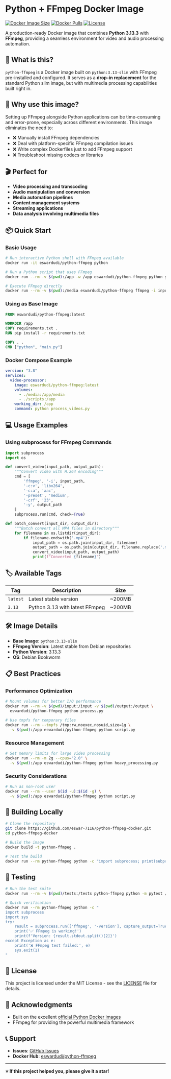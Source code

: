 # Python + FFmpeg Docker Image

[![Docker Image Size](https://img.shields.io/docker/image-size/eswardudi/python-ffmpeg/latest?logo=docker)](https://hub.docker.com/r/eswardudi/python-ffmpeg)
[![Docker Pulls](https://img.shields.io/docker/pulls/eswardudi/python-ffmpeg?logo=docker)](https://hub.docker.com/r/eswardudi/python-ffmpeg)
[![License](https://img.shields.io/github/license/eswar-7116/python-ffmpeg-docker)](LICENSE)

A production-ready Docker image that combines **Python 3.13.3** with **FFmpeg**, providing a seamless environment for video and audio processing automation.

## 🎯 What is this?

`python-ffmpeg` is a Docker image built on `python:3.13-slim` with FFmpeg pre-installed and configured. It serves as a **drop-in replacement** for the standard Python slim image, but with multimedia processing capabilities built right in.

## 🚀 Why use this image?

Setting up FFmpeg alongside Python applications can be time-consuming and error-prone, especially across different environments. This image eliminates the need to:

- ❌ Manually install FFmpeg dependencies
- ❌ Deal with platform-specific FFmpeg compilation issues
- ❌ Write complex Dockerfiles just to add FFmpeg support
- ❌ Troubleshoot missing codecs or libraries

## 🎬 Perfect for

- **Video processing and transcoding**
- **Audio manipulation and conversion**
- **Media automation pipelines**
- **Content management systems**
- **Streaming applications**
- **Data analysis involving multimedia files**

## 📦 Quick Start

### Basic Usage

```bash
# Run interactive Python shell with FFmpeg available
docker run -it eswardudi/python-ffmpeg python

# Run a Python script that uses FFmpeg
docker run --rm -v $(pwd):/app -w /app eswardudi/python-ffmpeg python your_script.py

# Execute FFmpeg directly
docker run --rm -v $(pwd):/media eswardudi/python-ffmpeg ffmpeg -i input.mp4 output.mp3
```

### Using as Base Image

```dockerfile
FROM eswardudi/python-ffmpeg:latest

WORKDIR /app
COPY requirements.txt .
RUN pip install -r requirements.txt

COPY . .
CMD ["python", "main.py"]
```

### Docker Compose Example

```yaml
version: "3.8"
services:
  video-processor:
    image: eswardudi/python-ffmpeg:latest
    volumes:
      - ./media:/app/media
      - ./scripts:/app
    working_dir: /app
    command: python process_videos.py
```

## 💻 Usage Examples

### Using subprocess for FFmpeg Commands

```python
import subprocess
import os

def convert_video(input_path, output_path):
    """Convert video with H.264 encoding"""
    cmd = [
        'ffmpeg', '-i', input_path,
        '-c:v', 'libx264',
        '-c:a', 'aac',
        '-preset', 'medium',
        '-crf', '23',
        '-y', output_path
    ]
    subprocess.run(cmd, check=True)

def batch_convert(input_dir, output_dir):
    """Batch convert all MP4 files in directory"""
    for filename in os.listdir(input_dir):
        if filename.endswith('.mp4'):
            input_path = os.path.join(input_dir, filename)
            output_path = os.path.join(output_dir, filename.replace('.mp4', '.avi'))
            convert_video(input_path, output_path)
            print(f"Converted {filename}")
```

## 🏷️ Available Tags

| Tag      | Description                    | Size   |
| -------- | ------------------------------ | ------ |
| `latest` | Latest stable version          | ~200MB |
| `3.13`   | Python 3.13 with latest FFmpeg | ~200MB |

## 🛠️ Image Details

- **Base Image**: `python:3.13-slim`
- **FFmpeg Version**: Latest stable from Debian repositories
- **Python Version**: 3.13.3
- **OS**: Debian Bookworm

## 📋 Best Practices

### Performance Optimization

```bash
# Mount volumes for better I/O performance
docker run --rm -v $(pwd)/input:/input -v $(pwd)/output:/output \
  eswardudi/python-ffmpeg python process.py

# Use tmpfs for temporary files
docker run --rm --tmpfs /tmp:rw,noexec,nosuid,size=1g \
  -v $(pwd):/app eswardudi/python-ffmpeg python script.py
```

### Resource Management

```bash
# Set memory limits for large video processing
docker run --rm -m 2g --cpus="2.0" \
  -v $(pwd):/app eswardudi/python-ffmpeg python heavy_processing.py
```

### Security Considerations

```bash
# Run as non-root user
docker run --rm --user $(id -u):$(id -g) \
  -v $(pwd):/app eswardudi/python-ffmpeg python script.py
```

## 🔧 Building Locally

```bash
# Clone the repository
git clone https://github.com/eswar-7116/python-ffmpeg-docker.git
cd python-ffmpeg-docker

# Build the image
docker build -t python-ffmpeg .

# Test the build
docker run --rm python-ffmpeg python -c "import subprocess; print(subprocess.run(['ffmpeg', '-version'], capture_output=True, text=True).stdout)"
```

## 🧪 Testing

```bash
# Run the test suite
docker run --rm -v $(pwd)/tests:/tests python-ffmpeg python -m pytest /tests

# Quick verification
docker run --rm python-ffmpeg python -c "
import subprocess
import sys
try:
    result = subprocess.run(['ffmpeg', '-version'], capture_output=True, text=True, check=True)
    print('✅ FFmpeg is working!')
    print(f'Version: {result.stdout.split()[2]}')
except Exception as e:
    print('❌ FFmpeg test failed:', e)
    sys.exit(1)
"
```

## 📝 License

This project is licensed under the MIT License - see the [LICENSE](LICENSE) file for details.

## 🙏 Acknowledgments

- Built on the excellent [official Python Docker images](https://hub.docker.com/_/python)
- FFmpeg for providing the powerful multimedia framework

## 📞 Support

- **Issues**: [GitHub Issues](https://github.com/eswar-7116/python-ffmpeg-docker/issues)
- **Docker Hub**: [eswardudi/python-ffmpeg](https://hub.docker.com/r/eswardudi/python-ffmpeg)

---

**⭐ If this project helped you, please give it a star!**
